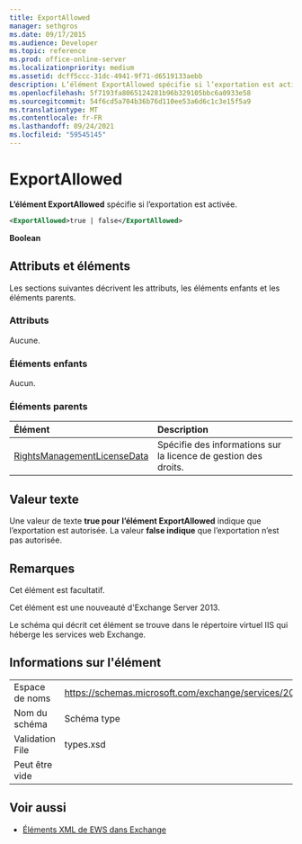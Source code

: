 ```yaml
---
title: ExportAllowed
manager: sethgros
ms.date: 09/17/2015
ms.audience: Developer
ms.topic: reference
ms.prod: office-online-server
ms.localizationpriority: medium
ms.assetid: dcff5ccc-31dc-4941-9f71-d6519133aebb
description: L’élément ExportAllowed spécifie si l’exportation est activée.
ms.openlocfilehash: 5f7193fa8065124281b96b329105bbc6a0933e58
ms.sourcegitcommit: 54f6cd5a704b36b76d110ee53a6d6c1c3e15f5a9
ms.translationtype: MT
ms.contentlocale: fr-FR
ms.lasthandoff: 09/24/2021
ms.locfileid: "59545145"
---
```

# <a name="exportallowed"></a>ExportAllowed

**L’élément ExportAllowed** spécifie si l’exportation est activée. 
  
```XML
<ExportAllowed>true | false</ExportAllowed>
```

 **Boolean**
## <a name="attributes-and-elements"></a>Attributs et éléments

Les sections suivantes décrivent les attributs, les éléments enfants et les éléments parents.
  
### <a name="attributes"></a>Attributs

Aucune.
  
### <a name="child-elements"></a>Éléments enfants

Aucun.
  
### <a name="parent-elements"></a>Éléments parents

|**Élément**|**Description**|
|:-----|:-----|
|[RightsManagementLicenseData](rightsmanagementlicensedata.md) <br/> |Spécifie des informations sur la licence de gestion des droits.  <br/> |
   
## <a name="text-value"></a>Valeur texte

Une valeur de texte **true pour** **l’élément ExportAllowed** indique que l’exportation est autorisée. La valeur **false indique** que l’exportation n’est pas autorisée. 
  
## <a name="remarks"></a>Remarques

Cet élément est facultatif.
  
Cet élément est une nouveauté d'Exchange Server 2013.
  
Le schéma qui décrit cet élément se trouve dans le répertoire virtuel IIS qui héberge les services web Exchange.
  
## <a name="element-information"></a>Informations sur l'élément

|||
|:-----|:-----|
|Espace de noms  <br/> |https://schemas.microsoft.com/exchange/services/2006/types  <br/> |
|Nom du schéma  <br/> |Schéma type  <br/> |
|Validation File  <br/> |types.xsd  <br/> |
|Peut être vide  <br/> ||
   
## <a name="see-also"></a>Voir aussi



- [Éléments XML de EWS dans Exchange](ews-xml-elements-in-exchange.md)

